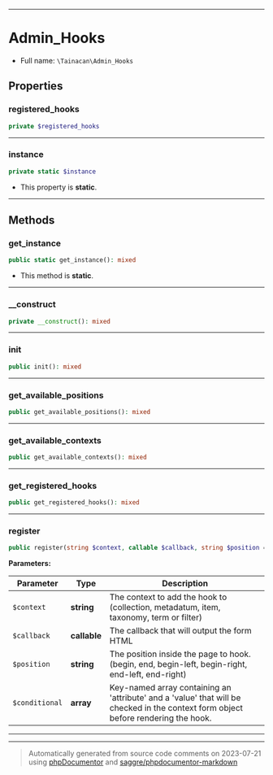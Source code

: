***

# Admin_Hooks





* Full name: `\Tainacan\Admin_Hooks`



## Properties


### registered_hooks



```php
private $registered_hooks
```






***

### instance



```php
private static $instance
```



* This property is **static**.


***

## Methods


### get_instance



```php
public static get_instance(): mixed
```



* This method is **static**.







***

### __construct



```php
private __construct(): mixed
```











***

### init



```php
public init(): mixed
```











***

### get_available_positions



```php
public get_available_positions(): mixed
```











***

### get_available_contexts



```php
public get_available_contexts(): mixed
```











***

### get_registered_hooks



```php
public get_registered_hooks(): mixed
```











***

### register



```php
public register(string $context, callable $callback, string $position = &#039;end-left&#039;, array $conditional = null): mixed
```








**Parameters:**

| Parameter | Type | Description |
|-----------|------|-------------|
| `$context` | **string** | The context to add the hook to (collection, metadatum, item, taxonomy, term or filter) |
| `$callback` | **callable** | The callback that will output the form HTML |
| `$position` | **string** | The position inside the page to hook. (begin, end, begin-left, begin-right, end-left, end-right) |
| `$conditional` | **array** | Key-named array containing an &#039;attribute&#039; and a &#039;value&#039; that will be checked in the context form object before rendering the hook. |




***


***
> Automatically generated from source code comments on 2023-07-21 using [phpDocumentor](http://www.phpdoc.org/) and [saggre/phpdocumentor-markdown](https://github.com/Saggre/phpDocumentor-markdown)
